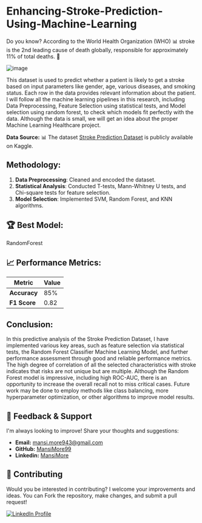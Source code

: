 # Enhancing-Stroke-Prediction-Using-Machine-Learning

Do you know? According to the World Health Organization (WHO) 📊  stroke is the 2nd leading cause of death globally, responsible for approximately 11% of total deaths. 🚀

![image](https://github.com/user-attachments/assets/07b97d8a-5a2f-460b-a6a9-a26ffe75ee79)

This dataset is used to predict whether a patient is likely to get a stroke based on input parameters like gender, age, various diseases, and smoking status. Each row in the data provides relevant information about the patient. I will follow all the machine learning pipelines in this research, including Data Preprocessing, Feature Selection using statistical tests, and Model selection using random forest, to check which models fit perfectly with the data. Although the data is small, we will get an idea about the proper Machine Learning Healthcare project.

**Data Source:** 📊 
The dataset [Stroke Prediction Dataset](https://www.kaggle.com/datasets/fedesoriano/stroke-prediction-dataset) is publicly available on Kaggle.


## Methodology:
1. **Data Preprocessing**: Cleaned and encoded the dataset.
2. **Statistical Analysis**: Conducted T-tests, Mann-Whitney U tests, and Chi-square tests for feature selection.
3. **Model Selection**: Implemented SVM, Random Forest, and KNN algorithms.

## 🏆 Best Model:
RandomForest

## 📈 Performance Metrics:
| Metric          | Value   |
|------------------|---------|
| **Accuracy**     | 85%     |
| **F1 Score**     | 0.82    |


## Conclusion:
In this predictive analysis of the Stroke Prediction Dataset, I have implemented various key areas, such as feature selection via statistical tests, the Random Forest Classifier Machine Learning Model, and further performance assessment through good and reliable performance metrics. The high degree of correlation of all the selected characteristics with stroke indicates that risks are not unique but are multiple. Although the Random Forest model is impressive, including high ROC-AUC, there is an opportunity to increase the overall recall not to miss critical cases. Future work may be done to employ methods like class balancing, more hyperparameter optimization, or other algorithms to improve model results.

## 💬 Feedback & Support

I'm always looking to improve! Share your thoughts and suggestions:

- **Email:** mansi.more943@gmail.com
- **GitHub:** [MansiMore99](https://github.com/MansiMore99)
- **Linkedin:** [MansiMore](https://linkedin.com/in/mansi-more-0943)

## 📢 Contributing

Would you be interested in contributing? I welcome your improvements and ideas. You can Fork the repository, make changes, and submit a pull request!


<a href="https://www.linkedin.com/in/mansi-more-0943/"> ![LinkedIn Profile](https://img.shields.io/badge/LinkedIn-0077B5?style=for-the-badge&logo=linkedin&logoColor=white) </a>


